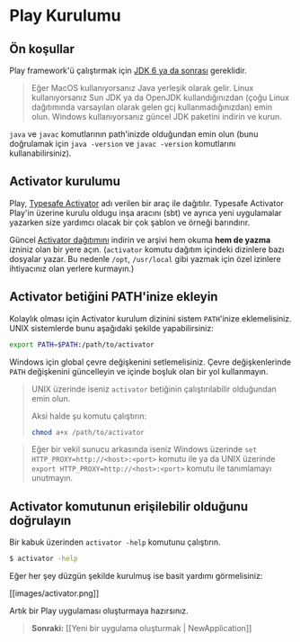 <!--- Copyright (C) 2009-2013 Typesafe Inc. <http://www.typesafe.com> -->
# Play Kurulumu

## Ön koşullar

Play framework'ü çalıştırmak için [JDK 6 ya da sonrası](http://www.oracle.com/technetwork/java/javase/downloads/index.html) gereklidir.

> Eğer MacOS kullanıyorsanız Java yerleşik olarak gelir. Linux kullanıyorsanız Sun JDK ya da OpenJDK kullandığınızdan (çoğu Linux dağıtımında varsayılan olarak gelen gcj kullanmadığınızdan) emin olun. Windows kullanıyorsanız güncel JDK paketini indirin ve kurun.

`java` ve `javac` komutlarının path'inizde olduğundan emin olun (bunu doğrulamak için `java -version` ve `javac -version` komutlarını kullanabilirsiniz).

## Activator kurulumu

Play, [Typesafe Activator](http://typesafe.com/activator) adı verilen bir araç ile dağıtılır. Typesafe Activator Play'in üzerine kurulu oldugu inşa aracını (sbt) ve ayrıca yeni uygulamalar yazarken size yardımcı olacak bir çok şablon ve örneği barındırır.

Güncel [Activator dağıtımını](https://typesafe.com/platform/getstarted) indirin ve arşivi hem okuma **hem de yazma** izniniz olan bir yere açın. (`activator` komutu dağıtım içindeki dizinlere bazı dosyalar yazar. Bu nedenle `/opt`, `/usr/local` gibi yazmak için özel izinlere ihtiyacınız olan yerlere kurmayın.)

## Activator betiğini PATH'inize ekleyin

Kolaylık olması için Activator kurulum dizinini sistem `PATH`'inize eklemelisiniz. UNIX sistemlerde bunu aşağıdaki şekilde yapabilirsiniz:

```bash
export PATH=$PATH:/path/to/activator
```

Windows için global çevre değişkenini setlemelisiniz. Çevre değişkenlerinde `PATH` değişkenini güncelleyin ve içinde boşluk olan bir yol kullanmayın.

> UNIX üzerinde iseniz `activator` betiğinin çalıştırılabilir olduğundan emin olun.
>
> Aksi halde şu komutu çalıştırın:
> ```bash
> chmod a+x /path/to/activator
> ```

> Eğer bir vekil sunucu arkasında iseniz Windows üzerinde `set HTTP_PROXY=http://<host>:<port>` komutu ile ya da UNIX üzerinde `export HTTP_PROXY=http://<host>:<port>` komutu ile tanımlamayı unutmayın.

## Activator komutunun erişilebilir olduğunu doğrulayın

Bir kabuk üzerinden `activator -help` komutunu çalıştırın.

```bash
$ activator -help
```

Eğer her şey düzgün şekilde kurulmuş ise basit yardımı görmelisiniz:

[[images/activator.png]]

Artık bir Play uygulaması oluşturmaya hazırsınız.

> **Sonraki:** [[Yeni bir uygulama oluşturmak | NewApplication]]
